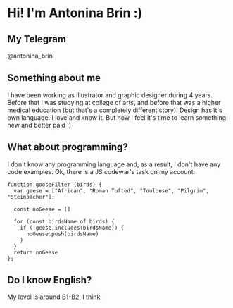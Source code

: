 # Hi! I'm Antonina Brin :)


## My Telegram
@antonina_brin


## Something about me
I have been working as illustrator and graphic designer during 4 years. Before that I was studying at college of arts, and before that was a higher medical education (but that's a completely different story). Design has it's own language. I love and know it. 
But now I feel it's time to learn something new and better paid :)



## What about programming?
I don't know any programming language and, as a result, I don't have any code examples. Ok, there is a JS codewar's task on my account:

```
function gooseFilter (birds) {
  var geese = ["African", "Roman Tufted", "Toulouse", "Pilgrim", "Steinbacher"];
  
  const noGeese = []
  
  for (const birdsName of birds) {
    if (!geese.includes(birdsName)) {
      noGeese.push(birdsName)
    }
  }
  return noGeese
};
```

## Do I know English?
My level is around B1-B2, I think. 
